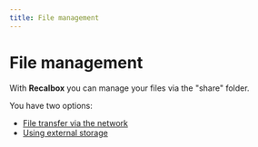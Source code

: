 ```yaml
---
title: File management
---
```


# File management

With **Recalbox** you can manage your files via the "share" folder. 

You have two options: 

* [File transfer via the network](/basic-manual/file-management/transfer-files-network) 
* [Using external storage](/basic-manual/getting-started/external-storage-recalbox)

